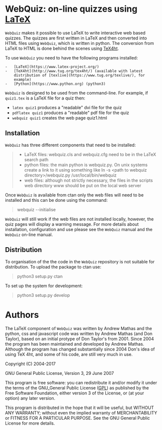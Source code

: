 WebQuiz: on-line quizzes using [LaTeX](https://www.latex-project.org/)
=======================================================================

`WebQuiz` makes it
possible to use LaTeX to write interactive web based quizzes. The
quizzes are first written in LaTeX and then converted into HTML files
using `WebQuiz`, which is
written in python. The conversion from LaTeX to HTML is done behind the
scenes using [TeX4ht](http://www.tug.org/tex4ht/).

To use `WebQuiz` you need 
to have the following programs installed:

    -   [LaTeX](https://www.latex-project.org/)
    -   [TeX4ht](http://www.tug.org/tex4ht/) (available with latest
        distribution of [texlive](https://www.tug.org/texlive/), for
        example)
    -   [Python](https://www.python.org) (python3)

`WebQuiz` is designed to be used from the command-line.
For example, if `quiz1.tex` is a LaTeX file for a quiz then: 
* `latex quiz1` produces a "readable" dvi file for the quiz 
* `pdflatex quiz1` produces a "readable" pdf file for the quiz
* `webquiz quiz1` creates the web page quiz1.html

Installation
------------

`WebQuiz` has three
different components that need to be installed:

> -   LaTeX files: webquiz.cls and webquiz.cfg need to be in the LaTeX
>     search path
> -   python files: the main python is webquiz.py. On unix systems
>     create a link to it using something like ln -s &lt;path to
>     webquiz directory&gt;/webquiz.py /usr/local/bin/webquiz
> -   web files: although not strictly necessary, the files in the
>     scripts web directory www should be put on the local web server

Once `WebQuiz` is
available from ctan only the web files will need to be installed and
this can be done using the command:

> webquiz --initialise

`WebQuiz` will still work
if the web files are not installed locally, however, the quiz pages will
display a warning message. For more details about installation,
configuration and use please see the
`WebQuiz` manual and the
`WebQuiz` on-line manual.

Distribution
------------

To organisation of the the code in the `WebQuiz` repository is not suitable for
distribution. To upload the package to ctan use:

> python3 setup.py ctan

To set up the system for development:

> python3 setup.py develop

Authors
=======

The LaTeX component of `WebQuiz` was written by Andrew Mathas and the python,
css and javascript code was written by Andrew Mathas (and Don Taylor), based on
an initial protype of Don Taylor's from 2001. Since 2004 the program has been
maintained and developed by Andrew Mathas. Although the program has changed
substantially since 2004 Don's idea of using TeX 4ht, and some of his code, are
still very much in use.

Copyright (C) 2004-2017

GNU General Public License, Version 3, 29 June 2007

This program is free software: you can redistribute it and/or modify it
under the terms of the GNU\_General Public License
([GPL](https://www.gnu.org/licenses/gpl-3.0.en.html)) as published by
the Free Software Foundation, either version 3 of the License, or (at
your option) any later version.

This program is distributed in the hope that it will be useful, but
WITHOUT ANY WARRANTY; without even the implied warranty of
MERCHANTABILITY or FITNESS FOR A PARTICULAR PURPOSE. See the GNU General
Public License for more details.
